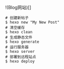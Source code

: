 
!(Blog网站)[]

```shell
# 创建新帖子
$ hexo new "My New Post"
# 清空缓存
$ hexo clean
# 生成静态文件
$ hexo generate
# 运行服务器
$ hexo server
# 部署到远程站点
$ hexo deploy
```
